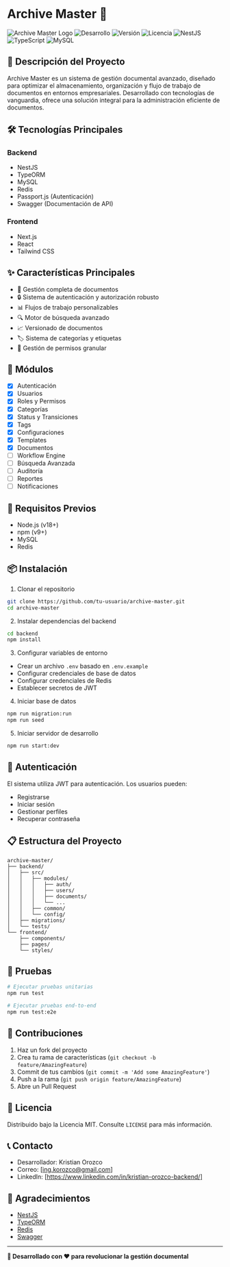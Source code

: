 # Archive Master 📁

![Archive Master Logo](https://i.ibb.co/whRY9b8/logo.png)
![Desarrollo](https://img.shields.io/badge/status-en%20desarrollo-yellow) ![Versión](https://img.shields.io/badge/version-0.1.0-blue) ![Licencia](https://img.shields.io/badge/license-MIT-green) ![NestJS](https://img.shields.io/badge/NestJS-v10-E0234E?style=flat&logo=nestjs&logoColor=white) ![TypeScript](https://img.shields.io/badge/TypeScript-v5-3178C6?style=flat&logo=typescript&logoColor=white) ![MySQL](https://img.shields.io/badge/MySQL-v8-4479A1?style=flat&logo=mysql&logoColor=white)

## 🚀 Descripción del Proyecto

Archive Master es un sistema de gestión documental avanzado, diseñado para optimizar el almacenamiento, organización y flujo de trabajo de documentos en entornos empresariales. Desarrollado con tecnologías de vanguardia, ofrece una solución integral para la administración eficiente de documentos.

## 🛠️ Tecnologías Principales

### Backend
- NestJS
- TypeORM
- MySQL
- Redis
- Passport.js (Autenticación)
- Swagger (Documentación de API)

### Frontend
- Next.js
- React
- Tailwind CSS

## ✨ Características Principales

- 📄 Gestión completa de documentos
- 🔒 Sistema de autenticación y autorización robusto
- 📊 Flujos de trabajo personalizables
- 🔍 Motor de búsqueda avanzado
- 📈 Versionado de documentos
- 🏷️ Sistema de categorías y etiquetas
- 📝 Gestión de permisos granular

## 🚧 Módulos

- [x] Autenticación
- [x] Usuarios
- [x] Roles y Permisos
- [x] Categorías
- [x] Status y Transiciones
- [x] Tags
- [x] Configuraciones
- [x] Templates
- [x] Documentos
- [ ] Workflow Engine
- [ ] Búsqueda Avanzada
- [ ] Auditoría
- [ ] Reportes
- [ ] Notificaciones

## 🔧 Requisitos Previos

- Node.js (v18+)
- npm (v9+)
- MySQL
- Redis

## 📦 Instalación

1. Clonar el repositorio
```bash
git clone https://github.com/tu-usuario/archive-master.git
cd archive-master
```

2. Instalar dependencias del backend
```bash
cd backend
npm install
```

3. Configurar variables de entorno
- Crear un archivo `.env` basado en `.env.example`
- Configurar credenciales de base de datos
- Configurar credenciales de Redis
- Establecer secretos de JWT

4. Iniciar base de datos
```bash
npm run migration:run
npm run seed
```

5. Iniciar servidor de desarrollo
```bash
npm run start:dev
```

## 🔐 Autenticación

El sistema utiliza JWT para autenticación. Los usuarios pueden:
- Registrarse
- Iniciar sesión
- Gestionar perfiles
- Recuperar contraseña

## 📋 Estructura del Proyecto

```
archive-master/
├── backend/
│   ├── src/
│   │   ├── modules/
│   │   │   ├── auth/
│   │   │   ├── users/
│   │   │   ├── documents/
│   │   │   └── ...
│   │   ├── common/
│   │   └── config/
│   ├── migrations/
│   └── tests/
└── frontend/
    ├── components/
    ├── pages/
    └── styles/
```

## 🧪 Pruebas

```bash
# Ejecutar pruebas unitarias
npm run test

# Ejecutar pruebas end-to-end
npm run test:e2e
```

## 🤝 Contribuciones

1. Haz un fork del proyecto
2. Crea tu rama de características (`git checkout -b feature/AmazingFeature`)
3. Commit de tus cambios (`git commit -m 'Add some AmazingFeature'`)
4. Push a la rama (`git push origin feature/AmazingFeature`)
5. Abre un Pull Request

## 📄 Licencia

Distribuido bajo la Licencia MIT. Consulte `LICENSE` para más información.

## 📞 Contacto

- Desarrollador: Kristian Orozco
- Correo: [ing.korozco@gmail.com]
- LinkedIn: [https://www.linkedin.com/in/kristian-orozco-backend/]

## 🌟 Agradecimientos

- [NestJS](https://nestjs.com/)
- [TypeORM](https://typeorm.io/)
- [Redis](https://redis.io/)
- [Swagger](https://swagger.io/)

---

**🚀 Desarrollado con ❤️ para revolucionar la gestión documental**